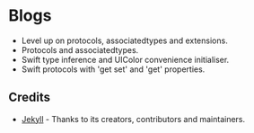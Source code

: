 
# Blogs
- Level up on protocols, associatedtypes and extensions.
- Protocols and associatedtypes.
- Swift type inference and UIColor convenience initialiser.
- Swift protocols with 'get set' and 'get' properties.

## Credits

- [Jekyll](https://github.com/jekyll/jekyll) - Thanks to its creators, contributors and maintainers.
